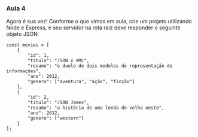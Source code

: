### Aula 4
Agora é sua vez! Conforme o que vimos em aula, crie um projeto utilizando Node e Express, e seu servidor na rota raiz deve responder o seguinte objeto JSON:
```
const movies = [
    {
        "id": 1,
        "titulo": "JSON x XML",
        "resumo": "o duelo de dois modelos de representação de informações",
        "ano": 2012,
        "genero": ["aventura", "ação", "ficção"]
    },
    {
        "id": 2,
        "titulo": "JSON James",
        "resumo": "a história de uma lenda do velho oeste",
        "ano": 2012,
        "genero": ["western"]
    }
];
```